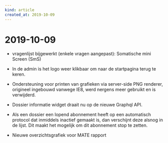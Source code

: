 ```yaml
---
kind: article
created_at: 2019-10-09
---
```


# 2019-10-09

* vragenlijst bijgewerkt (enkele vragen aangepast): Somatische mini Screen (SmS)

* In de admin is het logo weer klikbaar om naar de startpagina terug te keren.

* Ondersteuning voor printen van grafieken via server-side PNG renderer, origineel ingebouwd vanwege IE8, werd nergens meer gebruikt en is verwijderd.

* Dossier informatie widget draait nu op de nieuwe Graphql API.

* Als een dossier een lopend abonnement heeft op een automatisch protocol dat inmiddels inactief gemaakt is, dan verschijnt deze alsnog in de lijst. Dit maakt het mogelijk om dit abonnement stop te zetten.

* Nieuwe overzichtsgrafiek voor MATE rapport